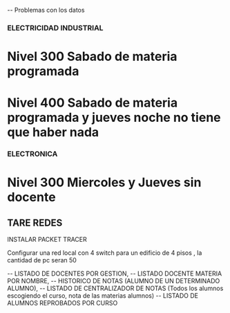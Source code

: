 -- Problemas con los datos

### ELECTRICIDAD INDUSTRIAL
# Nivel 300 Sabado de materia programada
# Nivel 400 Sabado de materia programada y jueves noche no tiene que haber nada

### ELECTRONICA
# Nivel 300 Miercoles y Jueves sin docente






## TARE REDES
INSTALAR PACKET TRACER

Configurar una red local con 4 switch para un edificio de 4 pisos , la cantidad de pc seran 50






-- LISTADO DE DOCENTES POR GESTION, 
-- LISTADO DOCENTE MATERIA POR NOMBRE, 
-- HISTORICO DE NOTAS (ALUMNO DE UN DETERMINADO ALUMNO), 
-- LISTADO DE CENTRALIZADOR DE NOTAS (Todos los alumnos escogiendo el curso, nota de las materias alumnos)
-- LISTADO DE ALUMNOS REPROBADOS POR CURSO
